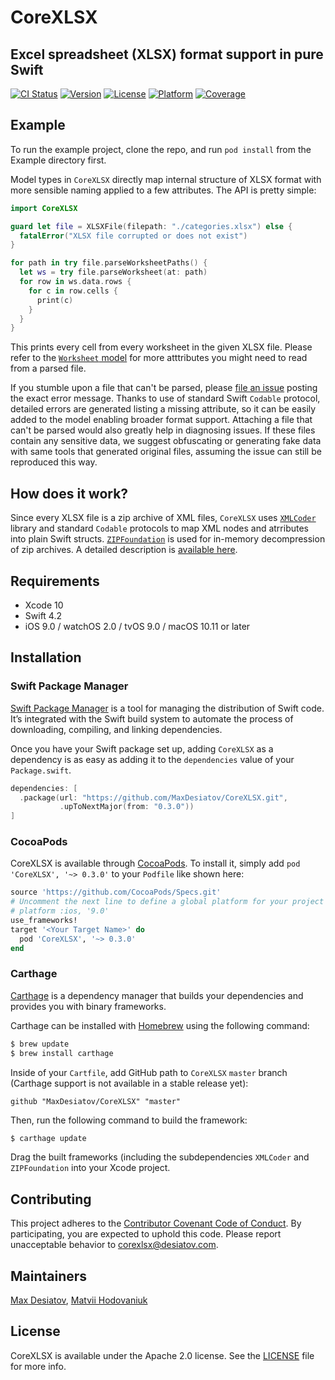 # CoreXLSX

## Excel spreadsheet (XLSX) format support in pure Swift

[![CI Status](https://img.shields.io/travis/MaxDesiatov/CoreXLSX/master.svg?style=flat)](https://travis-ci.org/MaxDesiatov/CoreXLSX)
[![Version](https://img.shields.io/cocoapods/v/CoreXLSX.svg?style=flat)](https://cocoapods.org/pods/CoreXLSX)
[![License](https://img.shields.io/cocoapods/l/CoreXLSX.svg?style=flat)](https://cocoapods.org/pods/CoreXLSX)
[![Platform](https://img.shields.io/cocoapods/p/CoreXLSX.svg?style=flat)](https://cocoapods.org/pods/CoreXLSX)
[![Coverage](https://img.shields.io/codecov/c/github/MaxDesiatov/CoreXLSX/master.svg?style=flat)](https://codecov.io/gh/maxdesiatov/CoreXLSX)

## Example

To run the example project, clone the repo, and run `pod install` from the
Example directory first.

Model types in `CoreXLSX` directly map internal structure of XLSX format with
more sensible naming applied to a few attributes. The API is pretty simple:

```swift
import CoreXLSX

guard let file = XLSXFile(filepath: "./categories.xlsx") else {
  fatalError("XLSX file corrupted or does not exist")
}

for path in try file.parseWorksheetPaths() {
  let ws = try file.parseWorksheet(at: path)
  for row in ws.data.rows {
    for c in row.cells {
      print(c)
    }
  }
}
```

This prints every cell from every worksheet in the given XLSX file. Please refer
to the [`Worksheet`
model](https://github.com/MaxDesiatov/CoreXLSX/blob/master/Sources/CoreXLSX/Worksheet.swift)
for more atttributes you might need to read from a parsed file.

If you stumble upon a file that can't be parsed, please [file an
issue](https://github.com/MaxDesiatov/CoreXLSX/issues) posting the exact error
message. Thanks to use of standard Swift `Codable` protocol, detailed errors are
generated listing a missing attribute, so it can be easily added to the model
enabling broader format support. Attaching a file that can't be parsed would
also greatly help in diagnosing issues. If these files contain any sensitive
data, we suggest obfuscating or generating fake data with same tools that
generated original files, assuming the issue can still be reproduced this way.

## How does it work?

Since every XLSX file is a zip archive of XML files, `CoreXLSX` uses
[`XMLCoder`](https://github.com/MaxDesiatov/XMLCoder) library and standard
`Codable` protocols to map XML nodes and atrributes into plain Swift structs.
[`ZIPFoundation`](https://www.github.com/weichsel/ZIPFoundation) is used for
in-memory decompression of zip archives. A detailed description is [available
here](https://desiatov.com/swift-codable-xlsx/).

## Requirements

- Xcode 10
- Swift 4.2
- iOS 9.0 / watchOS 2.0 / tvOS 9.0 / macOS 10.11 or later

## Installation

### Swift Package Manager

[Swift Package Manager](https://swift.org/package-manager/) is a tool for
managing the distribution of Swift code. It’s integrated with the Swift build
system to automate the process of downloading, compiling, and linking
dependencies.

Once you have your Swift package set up, adding `CoreXLSX` as a dependency is as
easy as adding it to the `dependencies` value of your `Package.swift`.

```swift
dependencies: [
  .package(url: "https://github.com/MaxDesiatov/CoreXLSX.git",
           .upToNextMajor(from: "0.3.0"))
]
```

### CocoaPods

CoreXLSX is available through [CocoaPods](https://cocoapods.org). To install
it, simply add `pod 'CoreXLSX', '~> 0.3.0'` to your `Podfile` like shown here:

```ruby
source 'https://github.com/CocoaPods/Specs.git'
# Uncomment the next line to define a global platform for your project
# platform :ios, '9.0'
use_frameworks!
target '<Your Target Name>' do
  pod 'CoreXLSX', '~> 0.3.0'
end
```

### Carthage

[Carthage](https://github.com/Carthage/Carthage) is a dependency manager that
builds your dependencies and provides you with binary frameworks.

Carthage can be installed with [Homebrew](https://brew.sh/) using the following
command:

```bash
$ brew update
$ brew install carthage
```

Inside of your `Cartfile`, add GitHub path to `CoreXLSX` `master` branch
(Carthage support is not available in a stable release yet):

```ogdl
github "MaxDesiatov/CoreXLSX" "master"
```

Then, run the following command to build the framework:

```bash
$ carthage update
```

Drag the built frameworks (including the subdependencies `XMLCoder` and
`ZIPFoundation` into your Xcode project.

## Contributing

This project adheres to the [Contributor Covenant Code of
Conduct](https://github.com/MaxDesiatov/CoreXLSX/blob/master/CODE_OF_CONDUCT.md).
By participating, you are expected to uphold this code. Please report
unacceptable behavior to corexlsx@desiatov.com.

## Maintainers

[Max Desiatov](https://desiatov.com), [Matvii
Hodovaniuk](https://matvii.hodovani.uk)

## License

CoreXLSX is available under the Apache 2.0 license. See the
[LICENSE](https://github.com/MaxDesiatov/CoreXLSX/blob/master/LICENSE.md) file
for more info.
